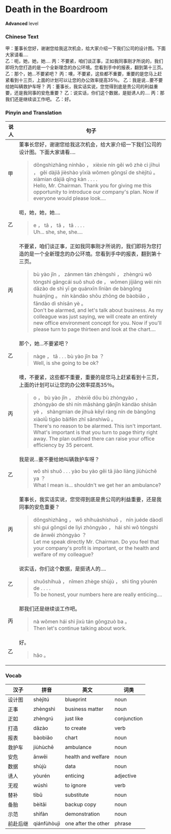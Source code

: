 # Death in the Boardroom
**Advanced** level
### Chinese Text
甲：董事长您好，谢谢您给我这次机会，给大家介绍一下我们公司的设计图。下面大家请看....<br />乙：呃，她，她，她....
丙：不要紧，咱们谈正事，正如我同事刚才所说的，我们即将为您打造的是一个全新理念的办公环境。您看到手中的报表，翻到第十三页。
乙：那个，她...不要紧吧？
丙：噢，不要紧，这些都不重要，重要的是您马上赶紧看到十三页，上面的计划可以让您的办公效率提高35％。
乙：我是说...要不要给她叫辆救护车呀？
丙：董事长，我实话实说，您觉得到底是贵公司的利益重要，还是我同事的安危重要？
乙：说实话，你们这个数据，是挺诱人的....
丙：那我们还是继续谈工作吧。
乙：好。

### Pinyin and Translation
|说人|句子|
|----|----|
|甲|董事长您好，谢谢您给我这次机会，给大家介绍一下我们公司的设计图。下面大家请看....<blockquote>dǒngshìzhǎng nínhǎo ， xièxie nín gěi wǒ zhè cì jīhuì ， gěi dàjiā jièshào yīxià wǒmen gōngsī de shèjìtú 。 xiàmian dàjiā qǐng kàn . . . .<br />Hello, Mr. Chairman. Thank you for giving me this opportunity to introduce our company's plan. Now if everyone would please look....</blockquote>|
|乙|呃，她，她，她....<blockquote>e ， tā ， tā ， tā . . . .<br />Uh... she, she, she....</blockquote>|
|丙|不要紧，咱们谈正事，正如我同事刚才所说的，我们即将为您打造的是一个全新理念的办公环境。您看到手中的报表，翻到第十三页。<blockquote>bù yào jǐn ， zánmen tán zhèngshì ， zhèngrú wǒ tóngshì gāngcái suǒ shuō de ， wǒmen jíjiāng wèi nín dǎzào de shì yī ge quánxīn lǐniàn de bàngōng huánjìng 。 nín kàndào shǒu zhōng de bàobiǎo ， fāndào dì shísān yè 。<br />Don't be alarmed, and let's talk about business. As my colleague was just saying, we will create an entirely new office environment concept for you. Now if you'll please turn to page thirteen and look at the chart....</blockquote>|
|乙|那个，她...不要紧吧？<blockquote>nàge ， tā . . . bù yào jǐn ba ？<br />Well, is she going to be ok?</blockquote>|
|丙|噢，不要紧，这些都不重要，重要的是您马上赶紧看到十三页，上面的计划可以让您的办公效率提高35％。<blockquote>o ， bù yào jǐn ， zhèxiē dōu bù zhòngyào ， zhòngyào de shì nín mǎshàng gǎnjǐn kàndào shísān yè ， shàngmian de jìhuà kěyǐ ràng nín de bàngōng xiàolǜ tígāo bǎifēn zhī sānshíwǔ 。<br />There's no reason to be alarmed. This isn't important. What's important is that you turn to page thirty right away. The plan outlined there can raise your office efficiency by 35 percent.</blockquote>|
|乙|我是说...要不要给她叫辆救护车呀？<blockquote>wǒ shì shuō . . . yào bu yào gěi tā jiào liàng jiùhùchē ya ？<br />What I mean is... shouldn't we get her an ambulance?</blockquote>|
|丙|董事长，我实话实说，您觉得到底是贵公司的利益重要，还是我同事的安危重要？<blockquote>dǒngshìzhǎng ， wǒ shíhuàshíshuō ， nín juéde dàodǐ shì guì gōngsī de lìyì zhòngyào ， hái shì wǒ tóngshì de ānwēi zhòngyào ？<br />Let me speak directly Mr. Chairman. Do you feel that your company's profit is important, or the health and welfare of my colleague?</blockquote>|
|乙|说实话，你们这个数据，是挺诱人的....<blockquote>shuōshíhuà ， nǐmen zhège shùjù ， shì tǐng yòurén de . . . .<br />To be honest, your numbers here are really enticing....</blockquote>|
|丙|那我们还是继续谈工作吧。<blockquote>nà wǒmen hái shì jìxù tán gōngzuò ba 。<br />Then let's continue talking about work.</blockquote>|
|乙|好。<blockquote>hǎo 。<br /></blockquote>|
### Vocab
|汉子|拼音|英文|词类|
|----|----|----|----|
|设计图|shèjìtú|blueprint|noun|
|正事|zhèngshì|business matter|noun|
|正如|zhèngrú|just like|conjunction|
|打造|dǎzào|to create|verb|
|报表|bàobiǎo|chart|noun|
|救护车|jiùhùchē|ambulance|noun|
|安危|ānwēi|health and welfare|noun|
|数据|shùjù|data|noun|
|诱人|yòurén|enticing|adjective|
|无视|wúshì|to ignore|verb|
|替补|tìbǔ|substitute|noun|
|备胎|bèitāi|backup copy|noun|
|示范|shìfàn|demonstration|noun|
|前赴后继|qiánfùhòujì|one after the other|phrase|